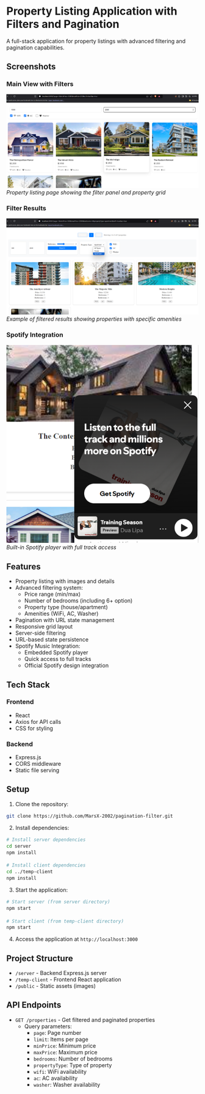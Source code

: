 # Property Listing Application with Filters and Pagination

A full-stack application for property listings with advanced filtering and pagination capabilities.

## Screenshots

### Main View with Filters
![Main View with Filters](docs/images/updated-main-view.png)
*Property listing page showing the filter panel and property grid*

### Filter Results
![Filter Results](docs/images/filter-results.png)
*Example of filtered results showing properties with specific amenities*

### Spotify Integration
![Spotify Player](docs/images/spotify-view.png)
*Built-in Spotify player with full track access*

## Features

- Property listing with images and details
- Advanced filtering system:
  - Price range (min/max)
  - Number of bedrooms (including 6+ option)
  - Property type (house/apartment)
  - Amenities (WiFi, AC, Washer)
- Pagination with URL state management
- Responsive grid layout
- Server-side filtering
- URL-based state persistence
- Spotify Music Integration:
  - Embedded Spotify player
  - Quick access to full tracks
  - Official Spotify design integration

## Tech Stack

### Frontend
- React
- Axios for API calls
- CSS for styling

### Backend
- Express.js
- CORS middleware
- Static file serving

## Setup

1. Clone the repository:
```bash
git clone https://github.com/MarsX-2002/pagination-filter.git
```

2. Install dependencies:
```bash
# Install server dependencies
cd server
npm install

# Install client dependencies
cd ../temp-client
npm install
```

3. Start the application:
```bash
# Start server (from server directory)
npm start

# Start client (from temp-client directory)
npm start
```

4. Access the application at `http://localhost:3000`

## Project Structure

- `/server` - Backend Express.js server
- `/temp-client` - Frontend React application
- `/public` - Static assets (images)

## API Endpoints

- `GET /properties` - Get filtered and paginated properties
  - Query parameters:
    - `page`: Page number
    - `limit`: Items per page
    - `minPrice`: Minimum price
    - `maxPrice`: Maximum price
    - `bedrooms`: Number of bedrooms
    - `propertyType`: Type of property
    - `wifi`: WiFi availability
    - `ac`: AC availability
    - `washer`: Washer availability
